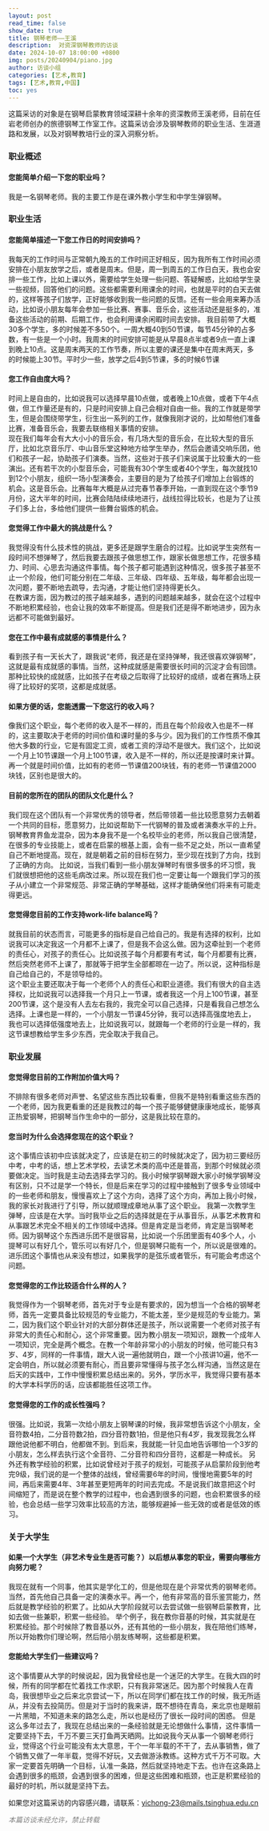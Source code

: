 ```yaml
---
layout: post
read_time: false
show_date: true
title: 钢琴老师——王溪
description:  对资深钢琴教师的访谈
date: 2024-10-07 18:00:00 +0800
img: posts/20240904/piano.jpg
author: 访谈小组
categories: [艺术,教育]
tags: [艺术,教育,中国]
toc: yes
---
```

这篇采访的对象是在钢琴启蒙教育领域深耕十余年的资深教师王溪老师，目前在任岩老师创办的旅德钢琴工作室工作。这篇采访会涉及钢琴教师的职业生活、生涯道路和发展，以及对钢琴教培行业的深入洞察分析。

### 职业概述

#### 您能简单介绍一下您的职业吗？
我是一名钢琴老师。我的主要工作是在课外教小学生和中学生弹钢琴。

### 职业生活

#### 您能简单描述一下您工作日的时间安排吗？
我每天的工作时间与正常朝九晚五的工作时间正好相反，因为我所有工作时间必须安排在小朋友放学之后，或者是周末。但是，周一到周五的工作日白天，我也会安排一些工作，比如上课以外，需要给学生处理一些问题、答疑解惑，比如给学生录一些视频，回答他们的问题。这些都需要利用课余的时间，也就是平时的白天去做的，这样等孩子们放学，正好能够收到我一些问题的反馈。还有一些会用来筹办活动，比如说小朋友每年会参加一些比赛、赛事、音乐会，这些活动还是挺多的，准备这些活动的前期、后期工作，也会利用课余闲暇时间去安排。
我目前带了大概30多个学生，多的时候差不多50个。一周大概40到50节课，每节45分钟的占多数，有一些是一个小时。我周末的时间安排可能是从早晨8点半或者9点一直上课到晚上10点。这是周末两天的工作节奏，所以主要的课还是集中在周末两天，多的时候能上30节。平时少一些，放学之后4到5节课，多的时候6节课

#### 您工作自由度大吗？
时间上是自由的，比如说我可以选择早晨10点做，或者晚上10点做，或者下午4点做，但工作量还是有的，只是时间安排上自己会相对自由一些。我的工作就是带学生，但是会围绕带学生，衍生出一系列的工作，就像我刚才说的，比如帮他们准备比赛，准备音乐会，我要去联络相关事情的安排。  
现在我们每年会有大大小小的音乐会，有几场大型的音乐会，在比较大型的音乐厅，比如北京音乐厅、中山音乐堂这种地方给学生举办，然后会邀请交响乐团，他们和孩子一起，协助孩子们演奏。当然，这些对于孩子们来说属于比较重大的一些演出。还有若干次的小型音乐会，可能我有30个学生或者40个学生，每次就找10到12个小朋友，组织一场小型演奏会，主要目的是为了给孩子们增加上台锻炼的机会。这是音乐会。比赛每年大概是从过完春节春季开始，一直到现在这个季节9月份，这大半年的时间，比赛会陆陆续续地进行，战线拉得比较长，也是为了让孩子们多上台，多给他们提供一些舞台锻炼的机会。

#### 您觉得工作中最大的挑战是什么？
我觉得没有什么技术性的挑战，更多还是跟学生磨合的过程。比如说学生突然有一段时间不想弹琴了，然后我要去跟孩子做思想工作，跟家长做思想工作，花很多精力、时间、心思去沟通这件事情。每个孩子都可能遇到这种情况，很多孩子甚至不止一个阶段，他们可能分别在二年级、三年级、四年级、五年级，每年都会出现一次问题，要不断地去疏导，去沟通，才能让他们坚持得更长久。  
在教课方面，因为教过的孩子越来越多，遇到的问题越来越多，就会在这个过程中不断地积累经验，也会让我的效率不断提高。但是我们还是得不断地进步，因为永远都不可能做到最好。

#### 您在工作中最有成就感的事情是什么？
看到孩子有一天长大了，跟我说“老师，我还是在坚持弹琴，我还很喜欢弹钢琴”，这就是最有成就感的事情。当然，这种成就感是需要很长时间的沉淀才会有回馈。那种比较快的成就感，比如孩子在考级之后取得了比较好的成绩，或者在赛场上获得了比较好的奖项，这都是成就感。

#### 如果方便的话，您能透露一下您这行的收入吗？
像我们这个职业，每个老师的收入是不一样的，而且在每个阶段收入也是不一样的，这主要取决于老师的时间价值和课时量的多与少。因为我们的工作性质不像其他大多数的行业，它是有固定工资，或者工资的浮动不是很大。我们这个，比如说一个月上10节课跟一个月上100节课，收入是不一样的，所以还是按课时来计算。再一个就是时间价值，比如有的老师一节课值200块钱，有的老师一节课值2000块钱，区别也是很大的。

#### 目前的您所在的团队的团队文化是什么？
我们现在这个团队有一个非常优秀的领导者，然后带领着一些比较愿意努力去朝着一个共同的目标，愿意努力，比如说帮助下一代钢琴的普及或者演奏水平的上升。钢琴教育界鱼龙混杂，因为本身我不是一个名校毕业的老师，所以我自己很清楚，在很多的专业技能上，或者在启蒙的根基上面，会有一些不足之处，所以一直希望自己不断地提高。现在，就是朝着之前的目标在努力，至少现在找到了方向，找到了正确的方向。
比如说，当我们看到一些小朋友弹琴时有很多很多的坏习惯，我们就很想把他的这些毛病改过来。所以现在我们也一定要让每一个跟我们学习的孩子从小建立一个非常规范、非常正确的学琴基础，这样才能确保他们将来有可能走得更远。

#### 您觉得您目前的工作支持work-life balance吗？
就我目前的状态而言，可能更多的指标是自己给自己的。我是有选择的权利，比如说我可以决定我这一个月都不上课了，但是我不会这么做。因为这牵扯到一个老师的责任心，对孩子的责任心。比如说孩子每个月都要有考试，每个月都要有比赛，然后突然老师不上课了，那就等于把学生全部都晾在一边了。所以说，这种指标是自己给自己的，不是领导给的。  
这个职业主要还取决于每一个老师个人的责任心和职业道德。我们有很大的自主选择权，比如说我可以选择我一个月只上一节课，或者我这一个月上100节课，甚至200节课，这个是没有人去左右我的，我完全可以自己选择，只是看我自己想怎么选择。上课也是一样的，一个小朋友一节课45分钟，我可以选择高强度地去上，我也可以选择低强度地去上，比如说我可以，就跟每一个老师的行业是一样的，我这节课想教给学生多少东西，完全取决于我自己。

### 职业发展

#### 您觉得您目前的工作附加价值大吗？
不排除有很多老师对声誉、名望这些东西比较看重，但我不是特别看重这些东西的一个老师，因为我更看重的还是我教过的每一个孩子能够健健康康地成长，能够真正热爱钢琴，把钢琴当作生命中的一部分，这是我比较在意的。

#### 您当时为什么会选择您现在的这个职业？
这个事情应该初中应该就决定了，应该是在初三的时候就决定了，因为初三要经历中考，中考的话，想上艺术学校，去读艺术类的高中还是普高，到那个时候就必须要做决定。当时我是主动去选择去学习的。我小时候学钢琴跟大家小时候学钢琴没有区别，只不过是学一个特长，但是后来在学习的过程中接触到了很多专业领域中的一些老师和朋友，慢慢喜欢上了这个方向，选择了这个方向，再加上我小时候，我的家长对我进行了引导，所以就顺理成章地从事了这个职业。 
我第一次教学生弹琴，应该是在大学。当时我毕业之后的选择就是在于从事音乐，从事艺术教育和从事跟艺术完全不相关的工作领域中选择。但是肯定是当老师，肯定是当钢琴老师。因为钢琴这个东西进乐团不是很容易，比如说一个乐团里面有40多个人，小提琴可以有好几个，管乐可以有好几个，但是钢琴只能有一个，所以说是很难的。进乐团这个事情也从来没有想过，如果我学的是弦乐或者管乐，有可能会考虑这个问题。

#### 您觉得您的工作比较适合什么样的人？
我觉得作为一个钢琴老师，首先对于专业是有要求的，因为想当一个合格的钢琴老师，首先一定要具备比较规范的专业能力，不能太差，至少是规范的专业能力。第二，因为我们这个职业针对的大部分群体还是孩子，所以说需要一个老师对孩子有非常大的责任心和耐心，这个非常重要。因为教小朋友一项知识，跟教一个成年人一项知识，完全是两个概念。在教一个年龄非常小的小朋友的时候，他可能只有3岁、4岁，同样的一件事情，跟大人说一遍他就明白，跟一个小孩讲10遍，他不一定会明白，所以就必须要有耐心，而且要非常懂得与孩子怎么样沟通，当然这是在后天的实践中，工作中慢慢积累总结出来的。另外，学历水平，我觉得只要有基本的大学本科学历的话，应该都能胜任这项工作。

#### 您觉得您的工作的成长性强吗？
很强。比如说，我第一次给小朋友上钢琴课的时候，我非常想告诉这个小朋友，全音符数4拍，二分音符数2拍，四分音符数1拍，但是他只有4岁，我发现我怎么样跟他说他都不明白，他都做不到。到后来，我就能一针见血地告诉哪怕一个3岁的小朋友，怎么样去执行这个全音符、二分音符和四分音符，这都是一种成长。 
另外还有教学经验的积累，比如说曾经对于孩子的规划，可能孩子从启蒙阶段到他考完9级，我们说的是一个整体的战线，曾经需要6年的时间，慢慢地需要5年的时间，再后来需要4年、3年甚至更短两年的时间去完成。不是说我们故意把这个时间缩短了，而是说在整个教学的过程中，也会遇到很多的问题，也会积累很多的经验，也会总结一些学习效率比较高的方法，能够规避掉一些无效的或者是低效的练习。

### 关于大学生

#### 如果一个大学生（非艺术专业生是否可能？）以后想从事您的职业，需要向哪些方向努力呢？
我现在就有一个同事，他其实是学化工的，但是他现在是个非常优秀的钢琴老师。当然，首先他自己具备一定的演奏水平。再一个，他有非常高的音乐鉴赏能力，然后就是教学经验的积累了。比如从大学阶段就可以去尝试做一些钢琴启蒙教育，比如去做一些兼职，积累一些经验。 
举个例子，我在教你音基的时候，其实就是在积累经验。那个时候除了教音基以外，还有其他的一些小朋友，我在陪他们练琴，所以开始教你们理论啊，然后陪小朋友练琴啊，这些都是积累。

#### 您能给大学生们一些建议吗？
这个事情要从大学的时候说起，因为我曾经也是一个迷茫的大学生。在我大四的时候，所有的同学都在忙着找工作求职，只有我非常迷茫。因为那个时候我人在青岛，我很想毕业之后来北京尝试一下，所以在同学们都在找工作的时候，我无所适从，并没有去投简历。但是对于当时的我来讲，既不想待在青岛，来北京也是眼前一片黑暗，不知道未来的路怎么走，所以也是经历了很长一段时间的困惑。 
但是这么多年过去了，我现在总结出来的一条经验就是无论想做什么事情，这件事情一定要坚持下去，千万不要三天打鱼两天晒网。比如说我今天从事一个钢琴老师行业，觉得这个行业可能没有太大意思，干个一年半载的不干了，去从事销售，做了个销售又做了一年半载，觉得不好玩，又去做游泳教练。这种方式千万不可取。大家一定要首先明确一个目标，认准一条路，然后就坚持地走下去。也许在这条路上会遇到很多的瓶颈，会遇到很多的困难，但是这些困难和瓶颈，也正是积累经验的最好的时机，所以就是坚持下去。

如果您对这篇采访的内容感兴趣，请联系：yichong-23@mails.tsinghua.edu.cn  

<em style="color: gray;">本篇访谈未经允许，禁止转载</em>
